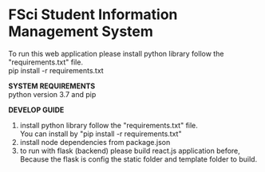# FSci Student Information Management System

To run this web application please install python library follow the "requirements.txt" file.<br/>
pip install -r requirements.txt

<strong>SYSTEM REQUIREMENTS</strong><br/>
python version 3.7 and pip

<strong>DEVELOP GUIDE</strong>
<ol>
    <li>install python library follow the "requirements.txt" file.<br/>You can install by "pip install -r requirements.txt"</li>
    <li>install node dependencies from package.json</li>
    <li>to run with flask (backend) please build react.js application before, Because the flask is config the static folder and template folder to build.</li>
</ol>
